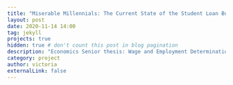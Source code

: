 ```yaml
---
title: "Miserable Millennials: The Current State of the Student Loan Bubble Using 2016 Data"
layout: post
date: 2020-11-14 14:00
tag: jekyll
projects: true
hidden: true # don't count this post in blog pagination
description: "Economics Senior thesis: Wage and Employment Determination in the U.S. Labor Market"
category: project
author: victoria
externalLink: false
---
```


<object data="{{ site.url }}/assets/Victoria_Thesis_Student_Loan_Bubble.pdf" width="600" height="1000" type='application/pdf'/></object>
